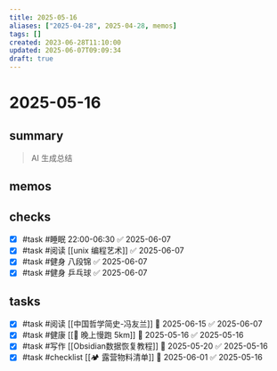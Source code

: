 ```yaml
---
title: 2025-05-16
aliases: ["2025-04-28", 2025-04-28, memos]
tags: []
created: 2023-06-28T11:10:00
updated: 2025-06-07T09:09:34
draft: true
---
```


# 2025-05-16

## summary

> AI 生成总结

## memos

## checks
- [x] #task #睡眠 22:00-06:30 ✅ 2025-06-07
- [x] #task #阅读 [[unix 编程艺术]] ✅ 2025-06-07
- [x] #task #健身 八段锦 ✅ 2025-06-07
- [x] #task #健身 乒乓球 ✅ 2025-06-07

## tasks
- [x] #task #阅读 [[中国哲学简史-冯友兰]] 📅 2025-06-15 ✅ 2025-06-07
- [x] #task #健康 [[🏃 晚上慢跑 5km]] 📅 2025-05-16 ✅ 2025-05-16
- [x] #task #写作 [[Obsidian数据恢复教程]] 📅 2025-05-20 ✅ 2025-05-16
- [x] #task #checklist [[🏕️ 露营物料清单]] 📅 2025-06-01 ✅ 2025-05-16
